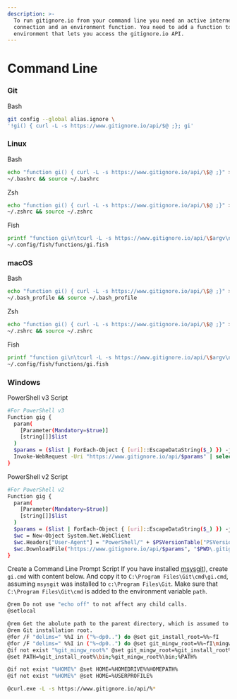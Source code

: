 ```yaml
---
description: >-
  To run gitignore.io from your command line you need an active internet
  connection and an environment function. You need to add a function to your
  environment that lets you access the gitignore.io API.
---
```


# Command Line

### Git

Bash

```bash
git config --global alias.ignore \
'!gi() { curl -L -s https://www.gitignore.io/api/$@ ;}; gi'
```

### Linux

Bash

```bash
echo "function gi() { curl -L -s https://www.gitignore.io/api/\$@ ;}" >> \
~/.bashrc && source ~/.bashrc
```

Zsh

```bash
echo "function gi() { curl -L -s https://www.gitignore.io/api/\$@ ;}" >> \
~/.zshrc && source ~/.zshrc
```

Fish

```bash
printf "function gi\n\tcurl -L -s https://www.gitignore.io/api/\$argv\nend\n" > \
~/.config/fish/functions/gi.fish
```

### macOS

Bash

```bash
echo "function gi() { curl -L -s https://www.gitignore.io/api/\$@ ;}" >> \
~/.bash_profile && source ~/.bash_profile
```

Zsh

```bash
echo "function gi() { curl -L -s https://www.gitignore.io/api/\$@ ;}" >> \
~/.zshrc && source ~/.zshrc
```

Fish

```bash
printf "function gi\n\tcurl -L -s https://www.gitignore.io/api/\$argv\nend\n" > \
~/.config/fish/functions/gi.fish
```

### Windows

PowerShell v3 Script

```bash
#For PowerShell v3
Function gig {
  param(
    [Parameter(Mandatory=$true)]
    [string[]]$list
  )
  $params = ($list | ForEach-Object { [uri]::EscapeDataString($_) }) -join ","
  Invoke-WebRequest -Uri "https://www.gitignore.io/api/$params" | select -ExpandProperty content | Out-File -FilePath $(Join-Path -path $pwd -ChildPath ".gitignore") -Encoding ascii
}
```

PowerShell v2 Script

```bash
#For PowerShell v2
Function gig {
  param(
    [Parameter(Mandatory=$true)]
    [string[]]$list
  )
  $params = ($list | ForEach-Object { [uri]::EscapeDataString($_) }) -join ","
  $wc = New-Object System.Net.WebClient
  $wc.Headers["User-Agent"] = "PowerShell/" + $PSVersionTable["PSVersion"].ToString()
  $wc.DownloadFile("https://www.gitignore.io/api/$params", "$PWD\.gitignore")
}
```

Create a Command Line Prompt Script If you have installed [msysgit](http://msysgit.github.io/)\), create `gi.cmd` with content below. And copy it to `C:\Program Files\Git\cmd\gi.cmd`, assuming `msysgit` was installed to `c:\Program Files\Git`. Make sure that `C:\Program Files\Git\cmd` is added to the environment variable `path`.

```bash
@rem Do not use "echo off" to not affect any child calls.
@setlocal

@rem Get the abolute path to the parent directory, which is assumed to be the
@rem Git installation root.
@for /F "delims=" %%I in ("%~dp0..") do @set git_install_root=%%~fI
@for /F "delims=" %%I in ("%~dp0..") do @set git_mingw_root=%%~fI\mingw
@if not exist "%git_mingw_root%" @set git_mingw_root=%git_install_root%\mingw64
@set PATH=%git_install_root%\bin;%git_mingw_root%\bin;%PATH%

@if not exist "%HOME%" @set HOME=%HOMEDRIVE%%HOMEPATH%
@if not exist "%HOME%" @set HOME=%USERPROFILE%

@curl.exe -L -s https://www.gitignore.io/api/%*
```

